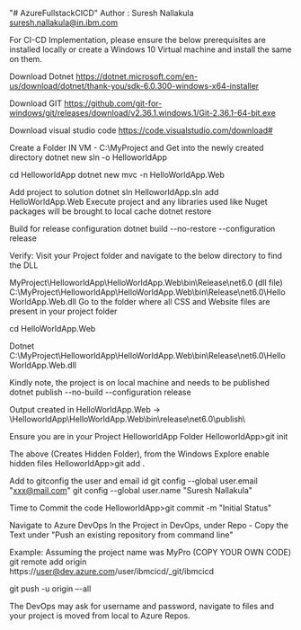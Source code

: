 "# AzureFullstackCICD" 
Author : Suresh Nallakula
suresh.nallakula@in.ibm.com



For CI-CD Implementation, please ensure the below prerequisites are installed locally or create a Windows 10 Virtual machine and install the same on them.

Download Dotnet https://dotnet.microsoft.com/en-us/download/dotnet/thank-you/sdk-6.0.300-windows-x64-installer

Download GIT https://github.com/git-for-windows/git/releases/download/v2.36.1.windows.1/Git-2.36.1-64-bit.exe

Download visual studio code https://code.visualstudio.com/download#

Create a Folder IN VM - C:\MyProject and Get into the newly created directory dotnet new sln -o HelloworldApp

cd HelloworldApp dotnet new mvc -n HelloWorldApp.Web

Add project to solution dotnet sln HelloworldApp.sln add HelloWorldApp.Web Execute project and any libraries used like Nuget packages will be brought to local cache dotnet restore

Build for release configuration dotnet build --no-restore --configuration release

Verify: Visit your Project folder and navigate to the below directory to find the DLL

MyProject\HelloworldApp\HelloWorldApp.Web\bin\Release\net6.0 (dll file) C:\MyProject\HelloworldApp\HelloWorldApp.Web\bin\Release\net6.0\HelloWorldApp.Web.dll Go to the folder where all CSS and Website files are present in your project folder

cd HelloWorldApp.Web

Dotnet C:\MyProject\HelloworldApp\HelloWorldApp.Web\bin\Release\net6.0\HelloWorldApp.Web.dll

Kindly note, the project is on local machine and needs to be published dotnet publish --no-build --configuration release

Output created in HelloWorldApp.Web -> \HelloworldApp\HelloWorldApp.Web\bin\release\net6.0\publish\

Ensure you are in your Project HelloworldApp Folder HelloworldApp>git init

The above (Creates Hidden Folder), from the Windows Explore enable hidden files HelloworldApp>git add .

Add to gitconfig the user and email id git config --global user.email "xxx@mail.com" git config --global user.name "Suresh Nallakula"

Time to Commit the code HelloworldApp>git commit -m "Initial Status"

Navigate to Azure DevOps In the Project in DevOps, under Repo - Copy the Text under "Push an existing repository from command line"

Example: Assuming the project name was MyPro (COPY YOUR OWN CODE) git remote add origin https://user@dev.azure.com/user/ibmcicd/_git/ibmcicd

git push -u origin –-all

The DevOps may ask for username and password, navigate to files and your project is moved from local to Azure Repos.
